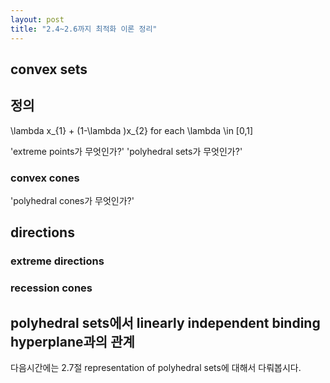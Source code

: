 ```yaml
---
layout: post
title: "2.4~2.6까지 최적화 이론 정리"
---
```


## convex sets

정의
---

\lambda x_{1} + (1-\lambda )x_{2} for each \lambda \in [0,1]

'extreme points가 무엇인가?'
'polyhedral sets가 무엇인가?'
### convex cones
'polyhedral cones가 무엇인가?'



## directions

### extreme directions

### recession cones


## polyhedral sets에서 linearly independent binding hyperplane과의 관계


다음시간에는 2.7절 representation of polyhedral sets에 대해서 다뤄봅시다.


